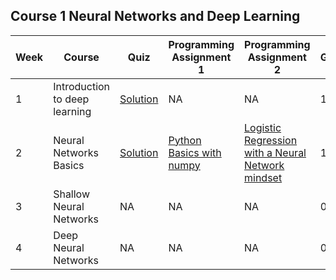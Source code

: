 ## Course 1 Neural Networks and Deep Learning
Week | Course | Quiz | Programming Assignment 1 | Programming Assignment 2 | Grade 
--- | --- | --- | --- | --- | --- 
1 | Introduction to deep learning | [Solution](https://github.com/xnone/coursera-deep-learning/blob/master/Course-1-Neural-Networks-and-Deep-Learning/week1/Week1_Quiz.pdf) | NA | NA | 100%
2 | Neural Networks Basics | [Solution](https://github.com/xnone/coursera-deep-learning/blob/master/Course-1-Neural-Networks-and-Deep-Learning/week2/Week2_Quiz.pdf) | [Python Basics with numpy](https://github.com/xnone/coursera-deep-learning/blob/master/Course-1-Neural-Networks-and-Deep-Learning/week2/Python%2BBasics%2BWith%2BNumpy%2Bv3.ipynb) | [Logistic Regression with a Neural Network mindset](https://github.com/xnone/coursera-deep-learning/blob/master/Course-1-Neural-Networks-and-Deep-Learning/week2/Logistic%2BRegression%2Bwith%2Ba%2BNeural%2BNetwork%2Bmindset%2Bv5.ipynb) | 100%
3 | Shallow Neural Networks | NA | NA | NA | 0%
4 | Deep Neural Networks | NA | NA | NA | 0%
